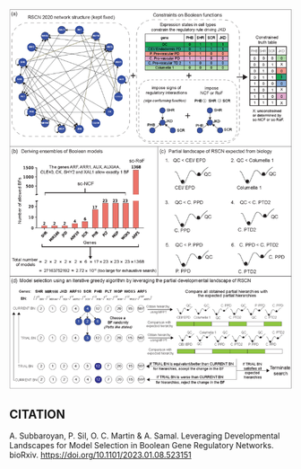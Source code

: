 <img src="schematic_workflow.png">

## CITATION
A. Subbaroyan, P. Sil,  O. C. Martin & A. Samal. Leveraging Developmental Landscapes for Model Selection in Boolean Gene Regulatory Networks. bioRxiv. https://doi.org/10.1101/2023.01.08.523151
